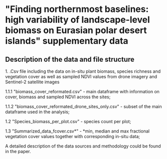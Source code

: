 # "Finding northernmost baselines: high variability of landscape-level biomass on Eurasian polar desert islands" supplementary data


## Description of the data and file structure

1\. .Csv file including the data on in-situ plant biomass, species richness and vegetation cover as well as sampled NDVI values from drone imagery and Sentinel-2 satellite images

1.1.1 "biomass_cover_reformated.csv" - main dataframe with information on cover, biomass and sampled NDVI across the sites;

1.1.2 "biomass_cover_reformated_drone_sites_only.csv" - subset of the main dataframe used in the analysis;

1.2 "Species_biomass_per_plot.csv" - species count per plot;

1.3 "Summarized_data_fcover.csv*" - *min, median and max fractional vegetation cover values together with corresponding in-situ data;



A detailed description of the data sources and methodology could be found in the paper.
